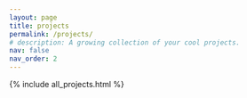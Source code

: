 ```yaml
---
layout: page
title: projects
permalink: /projects/
# description: A growing collection of your cool projects.
nav: false
nav_order: 2
---
```



{% include all_projects.html %}
